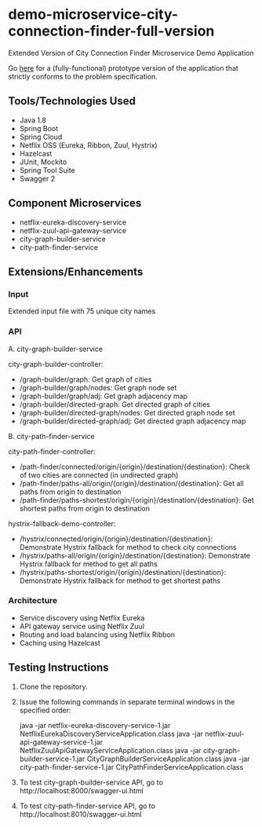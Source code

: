 # demo-microservice-city-connection-finder-full-version
Extended Version of City Connection Finder Microservice Demo Application

Go [here](https://github.com/aifoss/demo-microservice-city-connection-finder-prototype) for a (fully-functional) prototype version of the application that strictly conforms to the problem specification.

## Tools/Technologies Used

* Java 1.8
* Spring Boot
* Spring Cloud
* Netflix OSS (Eureka, Ribbon, Zuul, Hystrix)
* Hazelcast
* JUnit, Mockito 
* Spring Tool Suite
* Swagger 2

## Component Microservices

* netflix-eureka-discovery-service
* netflix-zuul-api-gateway-service
* city-graph-builder-service
* city-path-finder-service

## Extensions/Enhancements

### Input

Extended input file with 75 unique city names

### API

A. city-graph-builder-service

city-graph-builder-controller:

* /graph-builder/graph: Get graph of cities
* /graph-builder/graph/nodes: Get graph node set
* /graph-builder/graph/adj: Get graph adjacency map
* /graph-builder/directed-graph: Get directed graph of cities
* /graph-builder/directed-graph/nodes: Get directed graph node set
* /graph-builder/directed-graph/adj: Get directed graph adjacency map

B. city-path-finder-service

city-path-finder-controller:

* /path-finder/connected/origin/{origin}/destination/{destination}: Check of two cities are connected (in undirected graph)
* /path-finder/paths-all/origin/{origin}/destination/{destination}: Get all paths from origin to destination
* /path-finder/paths-shortest/origin/{origin}/destination/{destination}: Get shortest paths from origin to destination

hystrix-fallback-demo-controller:

* /hystrix/connected/origin/{origin}/destination/{destination}: Demonstrate Hystrix fallback for method to check city connections
* /hystrix/paths-all/origin/{origin}/destination/{destination}: Demonstrate Hystrix fallback for method to get all paths
* /hystrix/paths-shortest/origin/{origin}/destination/{destination}: Demonstrate Hystrix fallback for method to get shortest paths

### Architecture

* Service discovery using Netflix Eureka
* API gateway service using Netflix Zuul
* Routing and load balancing using Netflix Ribbon
* Caching using Hazelcast

## Testing Instructions

1. Clone the repository.
2. Issue the following commands in separate terminal windows in the specified order:

   java -jar netflix-eureka-discovery-service-1.jar NetflixEurekaDiscoveryServiceApplication.class
   java -jar netflix-zuul-api-gateway-service-1.jar NetflixZuulApiGatewayServiceApplication.class
   java -jar city-graph-builder-service-1.jar CityGraphBuilderServiceApplication.class
   java -jar city-path-finder-service-1.jar CityPathFinderServiceApplication.class
   
3. To test city-graph-builder-service API, go to http://localhost:8000/swagger-ui.html
4. To test city-path-finder-service API, go to http://localhost:8010/swagger-ui.html
